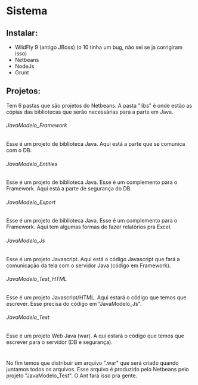 # Sistema

## Instalar:
- WildFly 9 (antigo JBoss) (o 10 tinha um bug, não sei se ja corrigiram isso)
- Netbeans
- NodeJs
- Grunt

## Projetos:
Tem 6 pastas que são projetos do Netbeans.
A pasta "libs" é onde estão as cópias das bibliotecas que serão necessárias
para a parte em Java.

###### JavaModelo_Framework
Esse é um projeto de biblioteca Java. 
Aqui está a parte que se comunica com o DB.

###### JavaModelo_Entities
Esse é um projeto de biblioteca Java. 
Esse é um complemento para o Framework. 
Aqui está a parte de segurança do DB.

###### JavaModelo_Export
Esse é um projeto de biblioteca Java. 
Esse é um complemento para o Framework. 
Aqui tem algumas formas de fazer relatórios pra Excel.

###### JavaModelo_Js
Esse é um projeto Javascript. 
Aqui está o código Javascript que fará a comunicação da tela com o servidor Java (código em Framework).

###### JavaModelo_Test_HTML
Esse é um projeto Javascript/HTML. 
Aqui estará o código que temos que escrever. Esse precisa do código em "JavaModelo_Js".

###### JavaModelo_Test
Esse é um projeto Web Java (war). A
qui estará o código que temos que escrever para o servidor (DB e segurança).


#
No fim temos que distribuir um arquivo ".war" que será criado quando juntamos todos os arquivos.
Esse arquivo é produzido pelo Netbeans pelo projeto "JavaModelo_Test". O Ant fará isso pra gente.

